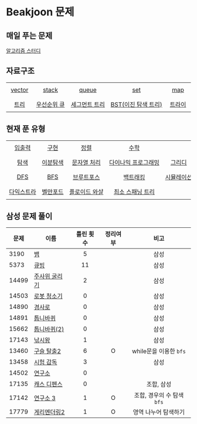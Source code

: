 # Beakjoon 문제

## 매일 푸는 문제

[알고리즘 스터디](everyday.md)

## 자료구조

<table width = 100%>
    <tr align="center"> 
        <td width=20% nowrap height="40"> <a href="vector/">vector</a> </td> 
        <td width=20% nowrap height="40"> <a href="stack/">stack </td>
        <td width=20% nowrap height="40"> <a href="queue/">queue </td> 
        <td width=20% nowrap height="40"> <a href="set/">set </td>
        <td width=20% nowrap height="40"> <a href="map/">map </td>
    </tr>
    <tr align="center"> 
        <td width=20% nowrap height="40"> <a href="트리/">트리</a> </td> 
        <td width=20% nowrap height="40"> <a href="우선순위%20큐/">우선순위 큐 </td>
        <td width=20% nowrap height="40"> <a href="세그먼트%20트리/">세그먼트 트리 </td> 
        <td width=20% nowrap height="40"> <a href="BST/">BST(이진 탐색 트리) </td>
        <td width=20% nowrap height="40"> <a href="trie/">트라이 </td>
    </tr>
</table>

## 현재 푼 유형
<table width = 100%>
    <tr align="center"> 
        <td width=20% nowrap height="40"> <a href="입출력/">입출력</a> </td> 
        <td width=20% nowrap height="40"> <a href="구현/">구현 </td>
        <td width=20% nowrap height="40"> <a href="정렬/">정렬 </td> 
        <td width=20% nowrap height="40"> <a href="수학/">수학 </td>
        <td width=20% nowrap height="40"> <a href=""> </td>
    </tr>
    <tr align="center"> 
        <td width=20% nowrap height="40"> <a href="탐색/">탐색</a> </td> 
        <td width=20% nowrap height="40"> <a href="이분%20탐색">이분탐색 </td>
        <td width=20% nowrap height="40"> <a href="문자열처리/">문자열 처리 </td> 
        <td width=20% nowrap height="40"> <a href="다이나믹%20프로그래밍/"> 다이나믹 프로그래밍 </td>
        <td width=20% nowrap height="40"> <a href="그리디/"> 그리디 </td>
    </tr>
    <tr align="center"> 
        <td width=20% nowrap height="40"> <a href="dfs/">DFS</a> </td> 
        <td width=20% nowrap height="40"> <a href="bfs/">BFS </td>
        <td width=20% nowrap height="40"> <a href="브루트포스/">브루트포스 </td> 
        <td width=20% nowrap height="40"> <a href="백트래킹/">백트래킹 </td>
        <td width=20% nowrap height="40"> <a href="시뮬레이션/">시뮬레이션 </td>
    </tr>
    <tr align="center"> 
        <td width=20% nowrap height="40"> <a href="다익스트라/">다익스트라 </td>
        <td width=20% nowrap height="40"> <a href="벨만포드/">벨만포드 </td> 
        <td width=20% nowrap height="40"> <a href="플로이드%20와샬/">플로이드 와샬 </td>
        <td width=20% nowrap height="40"> <a href="최소%20스패닝%20트리/">최소 스패닝 트리 </td>
        <td width=20% nowrap height="40"> </td>
    </tr>
    
</table>
      

## 삼성 문제 풀이
| 문제    | 이름                               | 틀린 횟수 | 정리여부  |        비고         |
| ----- | -------------------------------- | :---: | :---: | :---------------: |
| 3190  | [뱀](시뮬레이션/3190/README.md)        |   5   |       |        삼성         |
| 5373  | [큐빙](시뮬레이션/5373/README.md)       |  11   |       |        삼성         |
| 14499 | [주사위 굴리기](시뮬레이션/14499/README.md) |   2   |       |        삼성         |
| 14503 | [로봇 청소기](시뮬레이션/14503/README.md)  |   0   |       |        삼성         |
| 14890 | [경사로](시뮬레이션/14890/README.md)     |   0   |       |        삼성         |
| 14891 | [톱니바퀴](시뮬레이션/14891/README.md)    |   0   |       |        삼성         |
| 15662 | [톱니바퀴(2)](시뮬레이션/15662/README.md) |   0   |       |        삼성         |
| 17143 | [낚시왕](17143/README.md)           |   1   |       |        삼성         |
| 13460 | [구슬 탈출2](브루트포스/13460/README.md)  |   6   |   O   | while문을 이용한 `bfs` |
| 13458 | [시험 감독](시뮬레이션/13458/README.md)   |   3   |       |        삼성         |
| 14502 | [연구소](브루트포스/14502/README.md)     |   0   |       |                   |
| 17135 | [캐스 디펜스](시뮬레이션/17135/README.md)  |   0   |       |      조합, 삼성       |
| 17142 | [연구소 3](브루트포스/17142/README.md)   |   1   |   O   | 조합, 경우의 수 탐색`bfs` |
| 17779 | [게리멘더링2](브루트포스/17779/README.md)  |   1   |   O   |    영역 나누어 탐색하기    |